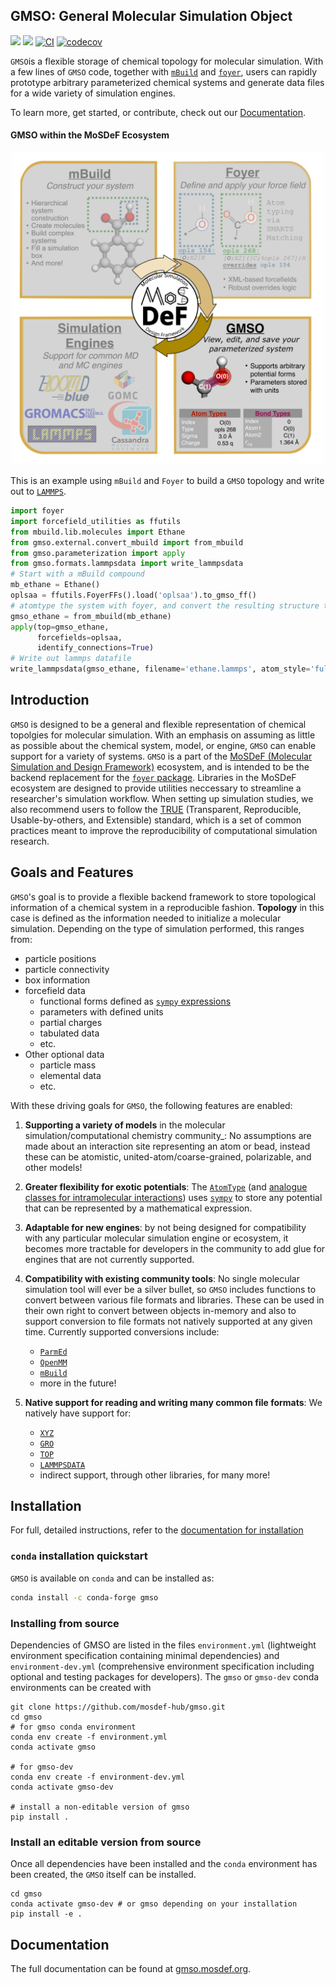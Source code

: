 ## GMSO: General Molecular Simulation Object
![](https://anaconda.org/conda-forge/gmso/badges/license.svg)
[![](https://anaconda.org/conda-forge/gmso/badges/version.svg)](https://anaconda.org/conda-forge/gmso)
[![CI](https://github.com/mosdef-hub/gmso/actions/workflows/CI.yaml/badge.svg)](https://github.com/mosdef-hub/gmso/actions/workflows/CI.yaml)
[![codecov](https://codecov.io/gh/mosdef-hub/gmso/branch/master/graph/badge.svg?token=rqPGwmXDzu)](undefined)

`GMSO`is a flexible storage of chemical topology for molecular simulation.
With a few lines of `GMSO` code, together with [`mBuild`](https://mbuild.mosdef.org) and [`foyer`](https://foyer.mosdef.org), users can rapidly prototype arbitrary parameterized chemical systems and generate data files for a wide variety of simulation engines.

To learn more, get started, or contribute, check out our [Documentation](https://gmso.mosdef.org).

#### GMSO within the MoSDeF Ecosystem
<p align="center">
  <img src="docs/images/mosdef_graphic_gmso.png?raw=true" alt="GMSO within the MoSDeF Ecosystem" width="500" height="500"/>
</p>

This is an example using `mBuild` and `Foyer` to build a `GMSO` topology and write out to [`LAMMPS`](https://docs.lammps.org/).
```python
import foyer
import forcefield_utilities as ffutils
from mbuild.lib.molecules import Ethane
from gmso.external.convert_mbuild import from_mbuild
from gmso.parameterization import apply
from gmso.formats.lammpsdata import write_lammpsdata
# Start with a mBuild compound
mb_ethane = Ethane()
oplsaa = ffutils.FoyerFFs().load('oplsaa').to_gmso_ff()
# atomtype the system with foyer, and convert the resulting structure to a topology
gmso_ethane = from_mbuild(mb_ethane)
apply(top=gmso_ethane,
      forcefields=oplsaa,
      identify_connections=True)
# Write out lammps datafile
write_lammpsdata(gmso_ethane, filename='ethane.lammps', atom_style='full')
```

Introduction
------------

`GMSO` is designed to be a general and flexible representation of chemical topolgies for molecular simulation.
With an emphasis on assuming as little as possible about the chemical system, model, or engine, `GMSO` can enable support for a variety of systems.
`GMSO` is a part of the [MoSDeF (Molecular Simulation and Design Framework)](https://mosdef.org) ecosystem, and is intended to be the backend replacement for the [`foyer` package](https://foyer.mosdef.org).
Libraries in the MoSDeF ecosystem are designed to provide utilities neccessary to streamline
a researcher's simulation workflow. When setting up simulation studies,
we also recommend users to follow the [TRUE](https://www.tandfonline.com/doi/full/10.1080/00268976.2020.1742938)
(Transparent, Reproducible, Usable-by-others, and Extensible) standard, which is a set of common
practices meant to improve the reproducibility of computational simulation research.

Goals and Features
------------------

`GMSO`'s goal is to provide a flexible backend framework to store topological information of a chemical system in a reproducible fashion.
**Topology** in this case is defined as the information needed to initialize a molecular simulation.
Depending on the type of simulation performed, this ranges from:
* particle positions
* particle connectivity
* box information
* forcefield data
    - functional forms defined as [`sympy` expressions](https://www.sympy.org)
    - parameters with defined units
    - partial charges
    - tabulated data
    - etc.
* Other optional data
    - particle mass
    - elemental data
    - etc.

With these driving goals for `GMSO`, the following features are enabled:
1. __Supporting a variety of models__ in the molecular simulation/computational
  chemistry community_:
  No assumptions are made about an interaction site
  representing an atom or bead, instead these can be atomistic,
  united-atom/coarse-grained, polarizable, and other models!

1. __Greater flexibility for exotic potentials__: The [`AtomType`](./gmso/core/atom_type.py) (and [analogue
  classes for intramolecular interactions](./gmso/core)) uses [`sympy`](https://www.sympy.org) to store any
  potential that can be represented by a mathematical expression.

1. __Adaptable for new engines__: by not being designed for
  compatibility with any particular molecular simulation engine or ecosystem,
  it becomes more tractable for developers in the community to add glue for
  engines that are not currently supported.

1. __Compatibility with existing community tools__: No single molecular simulation
  tool will ever be a silver bullet, so ``GMSO`` includes functions to convert
  between various file formats and libraries. These can be used in their own right to convert between objects in-memory
  and also to support conversion to file formats not natively supported at
  any given time. Currently supported conversions include:
    * [`ParmEd`](./gmso/external/convert_parmed.py)
    * [`OpenMM`](./gmso/external/convert_openmm.py)
    * [`mBuild`](./gmso/external/convert_mbuild.py)
    * more in the future!

1. __Native support for reading and writing many common file formats__: We natively have support for:
    * [`XYZ`](./gmso/formats/xyz.py)
    * [`GRO`](./gmso/formats/gro.py)
    * [`TOP`](gmso/formats/top.py)
    * [`LAMMPSDATA`](gmso/formats/lammpsdata.py)
    * indirect support, through other libraries, for many more!


Installation
------------
For full, detailed instructions, refer to the [documentation for installation](https://gmso.mosdef.org/en/latest/installation.html)

### `conda` installation quickstart
`GMSO` is available on `conda` and can be installed as:
```bash
conda install -c conda-forge gmso
```

### Installing from source

Dependencies of GMSO are listed in the files ``environment.yml`` (lightweight environment specification containing minimal dependencies) and ``environment-dev.yml`` (comprehensive environment specification including optional and testing packages for developers).
The ``gmso`` or ``gmso-dev`` conda environments can be created with


```.. code-block:: bash
git clone https://github.com/mosdef-hub/gmso.git
cd gmso
# for gmso conda environment
conda env create -f environment.yml
conda activate gmso

# for gmso-dev
conda env create -f environment-dev.yml
conda activate gmso-dev

# install a non-editable version of gmso
pip install .
```

### Install an editable version from source

Once all dependencies have been installed and the ``conda`` environment has been created, the ``GMSO`` itself can be installed.

``` code-block:: bash
cd gmso
conda activate gmso-dev # or gmso depending on your installation
pip install -e .
```
Documentation
-------------

The full documentation can be found at [gmso.mosdef.org](https://gmso.mosdef.org).
